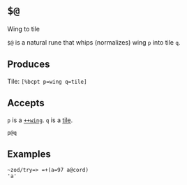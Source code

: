 `$@` 
====

Wing to tile

`$@` is a natural rune that whips (normalizes) wing `p` into tile `q`.

Produces
--------

Tile: `[%bcpt p=wing q=tile]`

Accepts
------

`p` is a [`++wing`](). `q` is a [tile]().

    p@q

Examples
--------

    ~zod/try=> =+(a=97 a@cord)
    'a'
